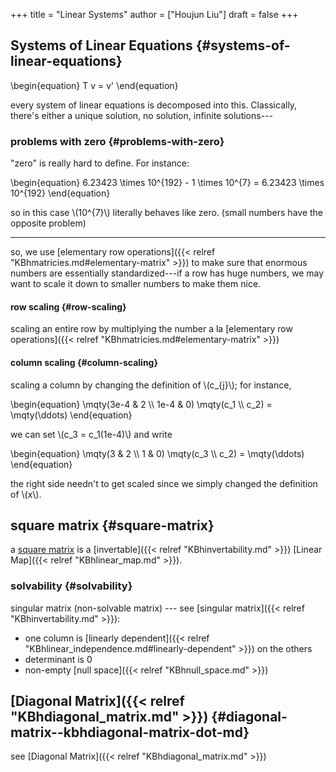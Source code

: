 +++
title = "Linear Systems"
author = ["Houjun Liu"]
draft = false
+++

## Systems of Linear Equations {#systems-of-linear-equations}

\begin{equation}
T v = v'
\end{equation}

every system of linear equations is decomposed into this. Classically, there's either a unique solution, no solution, infinite solutions---


### problems with zero {#problems-with-zero}

"zero" is really hard to define. For instance:

\begin{equation}
6.23423 \times 10^{192} - 1 \times 10^{7} = 6.23423 \times 10^{192}
\end{equation}

so in this case \\(10^{7}\\) literally behaves like zero. (small numbers have the opposite problem)

---

so, we use [elementary row operations]({{< relref "KBhmatricies.md#elementary-matrix" >}}) to make sure that enormous numbers are essentially standardized---if a row has huge numbers, we may want to scale it down to smaller numbers to make them nice.


#### row scaling {#row-scaling}

scaling an entire row by multiplying the number a la [elementary row operations]({{< relref "KBhmatricies.md#elementary-matrix" >}})


#### column scaling {#column-scaling}

scaling a column by changing the definition of \\(c\_{j}\\); for instance,

\begin{equation}
\mqty(3e-4 & 2 \\\ 1e-4 & 0) \mqty(c\_1 \\\ c\_2)  = \mqty(\ddots)
\end{equation}

we can set \\(c\_3 = c\_1(1e-4)\\) and write

\begin{equation}
\mqty(3 & 2 \\\ 1 & 0) \mqty(c\_3 \\\ c\_2) = \mqty(\ddots)
\end{equation}

the right side needn't to get scaled since we simply changed the definition of \\(x\\).


## square matrix {#square-matrix}

a [square matrix](#square-matrix) is a [invertable]({{< relref "KBhinvertability.md" >}}) [Linear Map]({{< relref "KBhlinear_map.md" >}}).


### solvability {#solvability}

singular matrix (non-solvable matrix) --- see [singular matrix]({{< relref "KBhinvertability.md" >}}):

-   one column is [linearly dependent]({{< relref "KBhlinear_independence.md#linearly-dependent" >}}) on the others
-   determinant is 0
-   non-empty [null space]({{< relref "KBhnull_space.md" >}})


## [Diagonal Matrix]({{< relref "KBhdiagonal_matrix.md" >}}) {#diagonal-matrix--kbhdiagonal-matrix-dot-md}

see [Diagonal Matrix]({{< relref "KBhdiagonal_matrix.md" >}})
